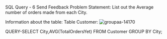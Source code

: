 SQL Query - 6
Send Feedback
Problem Statement:
List out the Average number of orders made from each City.

Information about the table:
Table Customer:
![groupaa-14170](https://user-images.githubusercontent.com/97792024/185558470-e126f45b-bd06-4141-a2f9-f8304a3ee54d.png)

QUERY-SELECT City,AVG(TotalOrdersYet) FROM Customer GROUP BY City;
